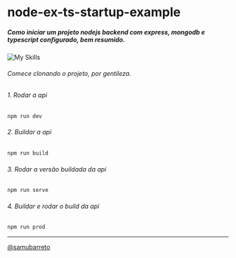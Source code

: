 ﻿# node-ex-ts-startup-example
##### Como iniciar um projeto nodejs backend com express, mongodb e typescript configurado, bem resumido.
![My Skills](https://skillicons.dev/icons?i=ts,nodejs,express,mongodb) 

###### Comece clonando o projeto, por gentileza.

###### 1. Rodar a api
```bash
npm run dev
```

###### 2. Buildar a api
```bash
npm run build
```

###### 3. Rodar a versão buildada da api
```bash
npm run serve
```

###### 4. Buildar e rodar o build da api
```bash
npm run prod
```

---

[@samubarreto](https://www.linkedin.com/in/samubrreto)
